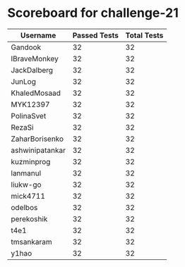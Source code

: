 # Scoreboard for challenge-21
| Username   | Passed Tests | Total Tests |
|------------|--------------|-------------|
| Gandook | 32 | 32 |
| IBraveMonkey | 32 | 32 |
| JackDalberg | 32 | 32 |
| JunLog | 32 | 32 |
| KhaledMosaad | 32 | 32 |
| MYK12397 | 32 | 32 |
| PolinaSvet | 32 | 32 |
| RezaSi | 32 | 32 |
| ZaharBorisenko | 32 | 32 |
| ashwinipatankar | 32 | 32 |
| kuzminprog | 32 | 32 |
| lanmanul | 32 | 32 |
| liukw-go | 32 | 32 |
| mick4711 | 32 | 32 |
| odelbos | 32 | 32 |
| perekoshik | 32 | 32 |
| t4e1 | 32 | 32 |
| tmsankaram | 32 | 32 |
| y1hao | 32 | 32 |
